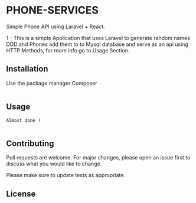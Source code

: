 # PHONE-SERVICES
Simple Phone API using Laravel + React.

1 - This is a simple Application that uses Laravel to generate random names DDD and Phones add them to to Mysql database and serve as an api using HTTP Methods, for more info go to Usage Section.

## Installation

Use the package manager Composer 

```bash

```

## Usage

```
Almost done !


```

## Contributing
Pull requests are welcome. For major changes, please open an issue first to discuss what you would like to change.

Please make sure to update tests as appropriate.

## License
